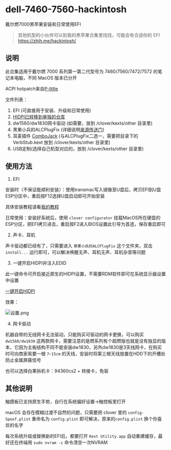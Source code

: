dell-7460-7560-hackintosh
===

戴尔燃7000黑苹果安装和日常使用EFI

>其他机型的小伙伴可以到我的黑苹果合集里找找，可能会有合适你的 EFI
>https://zhih.me/hackintosh/

## 说明

此合集适用于戴尔燃 7000 系列第一第二代型号为 7460/7560/7472/7572 的笔记本电脑，不同 MacOS 版本已分开

ACPI hotpatch来自[P-little](https://github.com/daliansky/P-little/) 

文件列表：

1. EFI (可直接用于安装、升级和日常使用)
2. [HIDPI已转移到单独的仓库](https://github.com/xzhih/one-key-hidpi) 
3. dw1560/dw1830网卡驱动 (如需要，放到 /clover/kexts/other 目录里)
4. 黑果小兵的ALCPlugFix (详细说明[来源传送门](https://github.com/daliansky/ALCPlugFix/blob/master/README.md))
5. 耳麦插件 [ComboJack](https://github.com/hackintosh-stuff/ComboJack) (与ALCPlugFix二选一，需要把目录下的 VerbStub.kext 放到 /clover/kexts/other 目录里) 
6. USB定制(选择自己机型对应的，放到 /clover/kexts/other 目录里)

## 使用方法

1. EFI

安装时（不保证能顺利安装）：使用transmac写入镜像至U盘后，拷贝EFI到U盘ESP分区中，重启按F12选择U盘启动即可开始安装

具体安装教程请看[我的教程](https://zhih.me/hackintosh-install-guide/)

日常使用：安装好系统后，使用 `clover configurator` 挂载MacOS所在硬盘的ESP分区，把EFI拷贝进去，重启按F2进入BIOS设置此引导为首选，保存重启即可

2. 声卡、耳机

声卡驱动都已经有了，只需要进入 `黑果小兵的ALCPlugFix` 这个文件夹，双击 `install...` 运行即可，可以解决唤醒无声、耳机无声、耳机杂音等问题

3. 一键开启HIDPI并注入EDID

此一键命令可开启接近原生的HIDPI设置，不需要RDM软件即可在系统显示器设置中设置

[一键开启HIDPI](https://zhih.me/one-key-hidpi/)

效果：

![设置.png](https://i.loli.net/2017/10/26/59f199e85deb7.png)

4. 网卡驱动

机器自带的无线网卡无法驱动，只能购买可驱动的网卡更换，可以购买 `dw1560/dw1830` 这两款网卡，需要注意的是燃系列有个超燃版也就是没有独显的版本，它因为主板结构不同不能安装dw1830，另外dw1830是3天线网卡，在购买时可向商家索要一根 `7~15cm` 的天线，安装时将第三根天线放置在HDD下的开槽处防止金属屏蔽信号

也可以选择白果拆机卡：94360cs2 + 转接卡，免驱

## 其他说明

触摸板已支持原生手势，自行在系统偏好设置->触控板里打开

macOS 会存在模糊过渡不自然的问题，只需要把 clover 里的 `config-Spoof.plist` 重命名为 `config.plist` 即可解决，原来的`config.plist` 换个你喜欢的名字

每次系统升级或替换新的EFI后，都要打开 `Kext Utility.app` 自动重建缓存，最好还在终端用 `sudo nvram -c` 命令清空一次NVRAM


